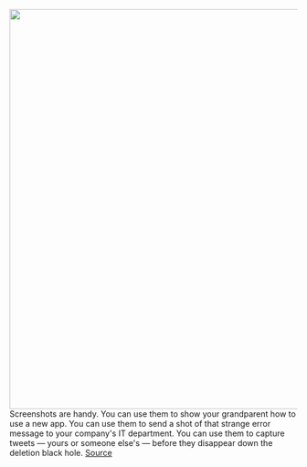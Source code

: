 <img src='https://cdn.vox-cdn.com/thumbor/1AYASB4wgXTm5vpTSnufZ19uWFI=/0x0:2040x1360/1200x800/filters:focal(857x517:1183x843)/cdn.vox-cdn.com/uploads/chorus_image/image/67113893/vpavic_042020_3980_0091.0.jpg' width='700px' /><br/>
Screenshots are handy. You can use them to show your grandparent how to use a new app. You can use them to send a shot of that strange error message to your company's IT department. You can use them to capture tweets — yours or someone else's — before they disappear down the deletion black hole.
<a href='https://www.theverge.com/21340137/apple-iphone-screenshots-ios-how-to-take'> Source <a/>